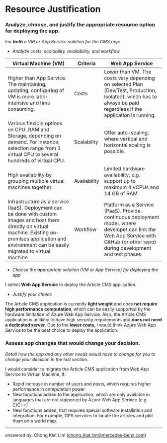 # Resource Justification

### Analyze, choose, and justify the appropriate resource option for deploying the app.

*For **both** a VM or App Service solution for the CMS app:*

- *Analyze costs, scalability, availability, and workflow*

|Virtual Machine (VM)| Criteria  | Web App Service
|--|--|--|
| Higher than App Service. The maintaining, updating, configuring of VM is more labor intensive and time consuming. | Costs | Lower than VM. The costs vary depending on selected Plan (Dev/Test, Production, Isolated), which has to always be paid regardless if the application is running. |
| Various flexible options on CPU, RAM and Storage, depending on demand. For instance, selection range from 1 virtual CPU to several hundreds of virtual CPU. | Scalability | Offer auto-scaling, where vertical and horizontal scaling is possible. |
| High availability by grouping multiple virtual machines together. | Availability | Limited hardware availability, e.g. support up to maximum 4 vCPUs and 14 GB of RAM. |
| Infrastructure as a service (IaaS). Deployment can be done with custom images and host them directly on virtual machine. Existing on-premises application and environment can be easily migrated to virtual machine. | Workflow | Platform as a Service (PaaS). Provide continuous deployment model, where developer can link the Web App Service with GitHub (or other repo) during development and test phases. |



- *Choose the appropriate solution (VM or App Service) for deploying the app*

I select **Web App Service** to deploy the Article CMS application.


- *Justify your choice*

The Article CMS application is currently **light weight** and does **not require high performance computation**, which can be easily supported by the hardware limitation of Azure Web App Service. Also, the Article CMS application is unlikely to have high security requirements and **does not need a dedicated server**. Due to the **lower costs**, I would think Azure Web App Service to be the best choice to deploy the application.


### Assess app changes that would change your decision.

*Detail how the app and any other needs would have to change for you to change your decision in the last section.* 

I would consider to migrate the Article CMS application from Web App Service to Virtual Machine, if:

 - Rapid increase in number of users and posts, which requires higher performance in computation power
 - New functions added to the application, which are only available in languages that are not supported by Azure Web App Service (e.g. C/C++)
 - New functions added, that requires special software installation and integration. For example, GPS services to locate the articles and plot them on a world map.

---

answered by: Chong Kiat Lim (chong_kiat.lim@mercedes-benz.com)